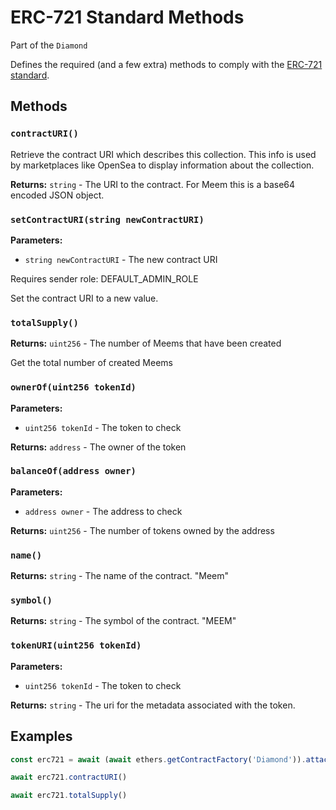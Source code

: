# ERC-721 Standard Methods

Part of the `Diamond`

Defines the required (and a few extra) methods to comply with the [ERC-721 standard](https://eips.ethereum.org/EIPS/eip-721).

## Methods

### `contractURI()`

Retrieve the contract URI which describes this collection. This info is used by marketplaces like OpenSea to display information about the collection.

**Returns:** `string` - The URI to the contract. For Meem this is a base64 encoded JSON object.

### `setContractURI(string newContractURI)`

**Parameters:**
* `string newContractURI` - The new contract URI

Requires sender role: DEFAULT_ADMIN_ROLE

Set the contract URI to a new value.

### `totalSupply()`

**Returns:** `uint256` - The number of Meems that have been created

Get the total number of created Meems

### `ownerOf(uint256 tokenId)`

**Parameters:**
* `uint256 tokenId` - The token to check

**Returns:** `address` - The owner of the token

### `balanceOf(address owner)`

**Parameters:**
* `address owner` - The address to check

**Returns:** `uint256` - The number of tokens owned by the address

### `name()`

**Returns:** `string` - The name of the contract. "Meem"

### `symbol()`

**Returns:** `string` - The symbol of the contract. "MEEM"

### `tokenURI(uint256 tokenId)`

**Parameters:**
* `uint256 tokenId` - The token to check

**Returns:** `string` - The uri for the metadata associated with the token.

<!-- ### `approve(address to, uint256 tokenId)`

Requires sender to be owner of token.

**Parameters:**
* `address to` - The address that can transfer the token on your behalf
* `uint256 tokenId` - The token to grant approval for

### `getApproved(uint256 tokenId)`

**Parameters:**
* `uint256 tokenId` - The token to grant approval for

**Returns:** `address` - The approved address that can transfer the token -->


## Examples

```js
const erc721 = await (await ethers.getContractFactory('Diamond')).attach('<Proxy Address>')

await erc721.contractURI()

await erc721.totalSupply()
```

